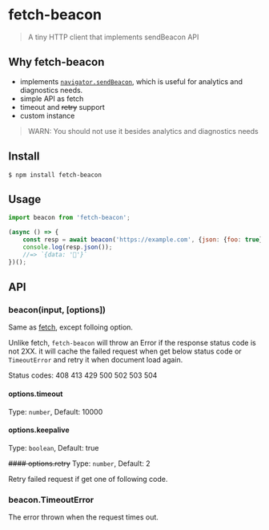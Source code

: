 # fetch-beacon

> A tiny HTTP client that implements sendBeacon API

## Why fetch-beacon

* implements [`navigator.sendBeacon`](https://developer.mozilla.org/en-US/docs/Web/API/Navigator/sendBeacon), which is useful for analytics and diagnostics needs.
* simple API as fetch
* timeout and ~~retry~~ support
* custom instance

> WARN: You should not use it besides analytics and diagnostics needs

## Install

```
$ npm install fetch-beacon
```

## Usage

```JavaScript
import beacon from 'fetch-beacon';

(async () => {
	const resp = await beacon('https://example.com', {json: {foo: true}});
	console.log(resp.json());
	//=> `{data: '🦄'}`
})();
```

## API

### beacon(input, [options])

Same as [fetch](https://developer.mozilla.org/en-US/docs/Web/API/WindowOrWorkerGlobalScope/fetch), except folloing option.

Unlike fetch, `fetch-beacon` will throw an Error if the response status code is not 2XX. it will cache the failed request when get below status code or `TimeoutError` and retry it when document load again.

Status codes: 408 413 429 500 502 503 504

#### options.timeout
Type: `number`,
Default: 10000

#### options.keepalive
Type: `boolean`,
Default: true

~~#### options.retry~~
Type: `number`,
Default: 2

Retry failed request if get one of following code.

### beacon.TimeoutError

The error thrown when the request times out.
